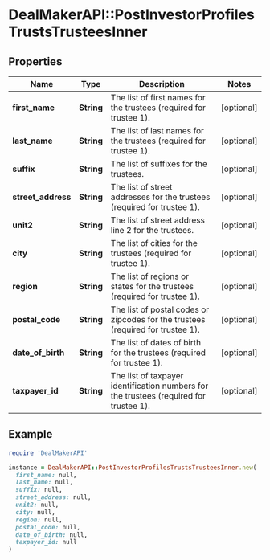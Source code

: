 # DealMakerAPI::PostInvestorProfilesTrustsTrusteesInner

## Properties

| Name | Type | Description | Notes |
| ---- | ---- | ----------- | ----- |
| **first_name** | **String** | The list of first names for the trustees (required for trustee 1). | [optional] |
| **last_name** | **String** | The list of last names for the trustees (required for trustee 1). | [optional] |
| **suffix** | **String** | The list of suffixes for the trustees. | [optional] |
| **street_address** | **String** | The list of street addresses for the trustees (required for trustee 1). | [optional] |
| **unit2** | **String** | The list of street address line 2 for the trustees. | [optional] |
| **city** | **String** | The list of cities for the trustees (required for trustee 1). | [optional] |
| **region** | **String** | The list of regions or states for the trustees (required for trustee 1). | [optional] |
| **postal_code** | **String** | The list of postal codes or zipcodes for the trustees (required for trustee 1). | [optional] |
| **date_of_birth** | **String** | The list of dates of birth for the trustees (required for trustee 1). | [optional] |
| **taxpayer_id** | **String** | The list of taxpayer identification numbers for the trustees (required for trustee 1). | [optional] |

## Example

```ruby
require 'DealMakerAPI'

instance = DealMakerAPI::PostInvestorProfilesTrustsTrusteesInner.new(
  first_name: null,
  last_name: null,
  suffix: null,
  street_address: null,
  unit2: null,
  city: null,
  region: null,
  postal_code: null,
  date_of_birth: null,
  taxpayer_id: null
)
```

